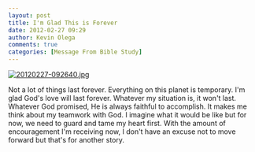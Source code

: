```yaml
---
layout: post
title: I'm Glad This is Forever
date: 2012-02-27 09:29
author: Kevin Olega
comments: true
categories: [Message From Bible Study]
---
```

<a href="http://minimalchanges.com/blog/wp-content/uploads/2012/02/20120227-092640.jpg"><img class="alignnone size-full" src="http://minimalchanges.com/blog/wp-content/uploads/2012/02/20120227-092640.jpg" alt="20120227-092640.jpg" /></a>

Not a lot of things last forever. Everything on this planet is temporary. I'm glad God's love will last forever. Whatever my situation is, it won't last. Whatever God promised, He is always faithful to accomplish. It makes me think about my teamwork with God. I imagine what it would be like but for now, we need to guard and tame my heart first. With the amount of encouragement I'm receiving now, I don't have an excuse not to move forward but that's for another story.
